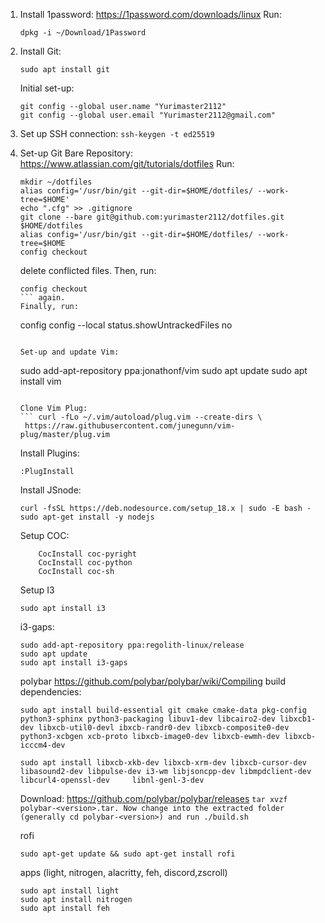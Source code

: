 1. Install 1password:
   https://1password.com/downloads/linux
   Run: 
   ``` 
   dpkg -i ~/Download/1Password 
   ```
2. Install Git:
   ``` 
   sudo apt install git 
   
   ```
   Initial set-up:
   ```
   git config --global user.name "Yurimaster2112"
   git config --global user.email "Yurimaster2112@gmail.com"
   
   ```
3. Set up SSH connection:
   ``` ssh-keygen -t ed25519 ```
5. Set-up Git Bare Repository:
   https://www.atlassian.com/git/tutorials/dotfiles
   Run: 
   ``` 
   mkdir ~/dotfiles
   alias config='/usr/bin/git --git-dir=$HOME/dotfiles/ --work-tree=$HOME'
   echo ".cfg" >> .gitignore
   git clone --bare git@github.com:yurimaster2112/dotfiles.git $HOME/dotfiles
   alias config='/usr/bin/git --git-dir=$HOME/dotfiles/ --work-tree=$HOME
   config checkout 
   ```
   delete conflicted files. Then, run: 
   ``` 
   config checkout 
   ``` again.
   Finally, run: 
   ``` 
   config config --local status.showUntrackedFiles no 
   ```
   
   Set-up and update Vim:
   ``` 
   sudo add-apt-repository ppa:jonathonf/vim
   sudo apt update
   sudo apt install vim
   
   ```
 
   Clone Vim Plug:
   ``` curl -fLo ~/.vim/autoload/plug.vim --create-dirs \
    https://raw.githubusercontent.com/junegunn/vim-plug/master/plug.vim
    ```
   
    Install Plugins:
    ``` 
    :PlugInstall
    ```
    
    Install JSnode:
    ```
    curl -fsSL https://deb.nodesource.com/setup_18.x | sudo -E bash -
    sudo apt-get install -y nodejs
    ```
    Setup COC:
    ``` CocInstall coc-clangd
        CocInstall coc-pyright
        CocInstall coc-python
        CocInstall coc-sh
     ```
    
    
    Setup I3
    ```
    sudo apt install i3
    ```
    
    i3-gaps:
    ```
    sudo add-apt-repository ppa:regolith-linux/release
    sudo apt update
    sudo apt install i3-gaps
    
    ```
    
    polybar
    https://github.com/polybar/polybar/wiki/Compiling
    build dependencies:
    ```
    sudo apt install build-essential git cmake cmake-data pkg-config python3-sphinx python3-packaging libuv1-dev libcairo2-dev libxcb1-dev libxcb-util0-devl ibxcb-randr0-dev libxcb-composite0-dev python3-xcbgen xcb-proto libxcb-image0-dev libxcb-ewmh-dev libxcb-icccm4-dev
    
    sudo apt install libxcb-xkb-dev libxcb-xrm-dev libxcb-cursor-dev libasound2-dev libpulse-dev i3-wm libjsoncpp-dev libmpdclient-dev libcurl4-openssl-dev     libnl-genl-3-dev
    ```
    Download: https://github.com/polybar/polybar/releases
    `tar xvzf polybar-<version>.tar. Now change into the extracted folder (generally cd polybar-<version>) and run ./build.sh`
    
    rofi
    ```
    sudo apt-get update && sudo apt-get install rofi
    
    ```
    
    apps (light, nitrogen, alacritty, feh, discord,zscroll)
    ```
    sudo apt install light
    sudo apt install nitrogen
    sudo apt install feh
 

